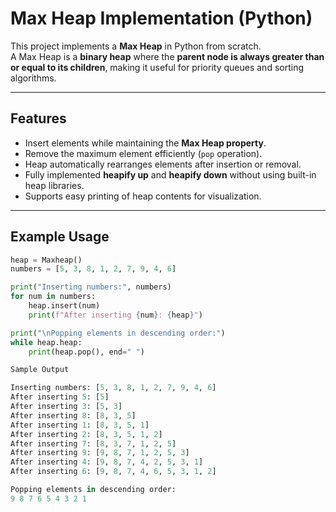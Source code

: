# Max Heap Implementation (Python)

This project implements a **Max Heap** in Python from scratch.  
A Max Heap is a **binary heap** where the **parent node is always greater than or equal to its children**, making it useful for priority queues and sorting algorithms.

---

## Features
- Insert elements while maintaining the **Max Heap property**.
- Remove the maximum element efficiently (`pop` operation).
- Heap automatically rearranges elements after insertion or removal.
- Fully implemented **heapify up** and **heapify down** without using built-in heap libraries.
- Supports easy printing of heap contents for visualization.

---

## Example Usage

```python
heap = Maxheap()
numbers = [5, 3, 8, 1, 2, 7, 9, 4, 6]

print("Inserting numbers:", numbers)
for num in numbers:
    heap.insert(num)
    print(f"After inserting {num}: {heap}")

print("\nPopping elements in descending order:")
while heap.heap:
    print(heap.pop(), end=" ")

Sample Output

Inserting numbers: [5, 3, 8, 1, 2, 7, 9, 4, 6]
After inserting 5: [5]
After inserting 3: [5, 3]
After inserting 8: [8, 3, 5]
After inserting 1: [8, 3, 5, 1]
After inserting 2: [8, 3, 5, 1, 2]
After inserting 7: [8, 3, 7, 1, 2, 5]
After inserting 9: [9, 8, 7, 1, 2, 5, 3]
After inserting 4: [9, 8, 7, 4, 2, 5, 3, 1]
After inserting 6: [9, 8, 7, 4, 6, 5, 3, 1, 2]

Popping elements in descending order:
9 8 7 6 5 4 3 2 1
